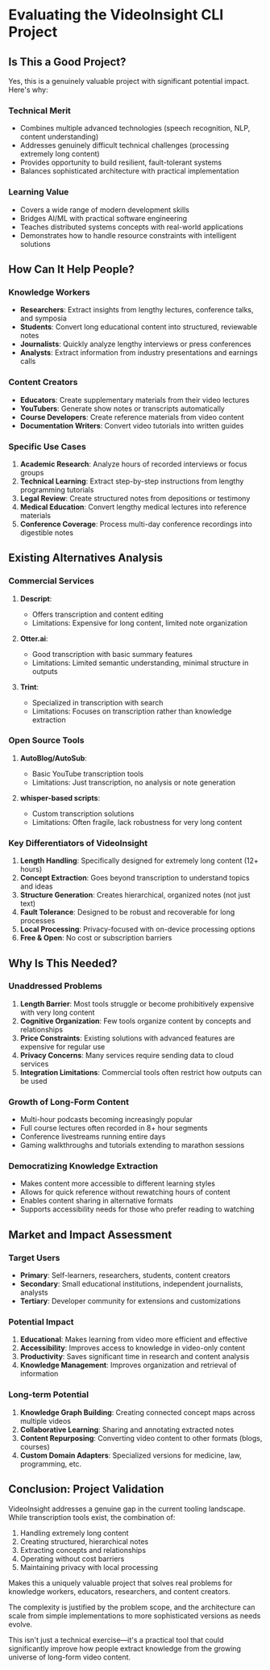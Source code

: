 # Evaluating the VideoInsight CLI Project

## Is This a Good Project?

Yes, this is a genuinely valuable project with significant potential impact. Here's why:

### Technical Merit
- Combines multiple advanced technologies (speech recognition, NLP, content understanding)
- Addresses genuinely difficult technical challenges (processing extremely long content)
- Provides opportunity to build resilient, fault-tolerant systems
- Balances sophisticated architecture with practical implementation

### Learning Value
- Covers a wide range of modern development skills
- Bridges AI/ML with practical software engineering
- Teaches distributed systems concepts with real-world applications
- Demonstrates how to handle resource constraints with intelligent solutions

## How Can It Help People?

### Knowledge Workers
- **Researchers**: Extract insights from lengthy lectures, conference talks, and symposia
- **Students**: Convert long educational content into structured, reviewable notes
- **Journalists**: Quickly analyze lengthy interviews or press conferences
- **Analysts**: Extract information from industry presentations and earnings calls

### Content Creators
- **Educators**: Create supplementary materials from their video lectures
- **YouTubers**: Generate show notes or transcripts automatically
- **Course Developers**: Create reference materials from video content
- **Documentation Writers**: Convert video tutorials into written guides

### Specific Use Cases
1. **Academic Research**: Analyze hours of recorded interviews or focus groups
2. **Technical Learning**: Extract step-by-step instructions from lengthy programming tutorials
3. **Legal Review**: Create structured notes from depositions or testimony
4. **Medical Education**: Convert lengthy medical lectures into reference materials
5. **Conference Coverage**: Process multi-day conference recordings into digestible notes

## Existing Alternatives Analysis

### Commercial Services
1. **Descript**: 
   - Offers transcription and content editing
   - Limitations: Expensive for long content, limited note organization

2. **Otter.ai**:
   - Good transcription with basic summary features
   - Limitations: Limited semantic understanding, minimal structure in outputs

3. **Trint**:
   - Specialized in transcription with search
   - Limitations: Focuses on transcription rather than knowledge extraction

### Open Source Tools
1. **AutoBlog/AutoSub**:
   - Basic YouTube transcription tools
   - Limitations: Just transcription, no analysis or note generation

2. **whisper-based scripts**:
   - Custom transcription solutions
   - Limitations: Often fragile, lack robustness for very long content

### Key Differentiators of VideoInsight
1. **Length Handling**: Specifically designed for extremely long content (12+ hours)
2. **Concept Extraction**: Goes beyond transcription to understand topics and ideas
3. **Structure Generation**: Creates hierarchical, organized notes (not just text)
4. **Fault Tolerance**: Designed to be robust and recoverable for long processes
5. **Local Processing**: Privacy-focused with on-device processing options
6. **Free & Open**: No cost or subscription barriers

## Why Is This Needed?

### Unaddressed Problems
1. **Length Barrier**: Most tools struggle or become prohibitively expensive with very long content
2. **Cognitive Organization**: Few tools organize content by concepts and relationships
3. **Price Constraints**: Existing solutions with advanced features are expensive for regular use
4. **Privacy Concerns**: Many services require sending data to cloud services
5. **Integration Limitations**: Commercial tools often restrict how outputs can be used

### Growth of Long-Form Content
- Multi-hour podcasts becoming increasingly popular
- Full course lectures often recorded in 8+ hour segments
- Conference livestreams running entire days
- Gaming walkthroughs and tutorials extending to marathon sessions

### Democratizing Knowledge Extraction
- Makes content more accessible to different learning styles
- Allows for quick reference without rewatching hours of content
- Enables content sharing in alternative formats
- Supports accessibility needs for those who prefer reading to watching

## Market and Impact Assessment

### Target Users
- **Primary**: Self-learners, researchers, students, content creators
- **Secondary**: Small educational institutions, independent journalists, analysts
- **Tertiary**: Developer community for extensions and customizations

### Potential Impact
1. **Educational**: Makes learning from video more efficient and effective
2. **Accessibility**: Improves access to knowledge in video-only content
3. **Productivity**: Saves significant time in research and content analysis
4. **Knowledge Management**: Improves organization and retrieval of information

### Long-term Potential
1. **Knowledge Graph Building**: Creating connected concept maps across multiple videos
2. **Collaborative Learning**: Sharing and annotating extracted notes
3. **Content Repurposing**: Converting video content to other formats (blogs, courses)
4. **Custom Domain Adapters**: Specialized versions for medicine, law, programming, etc.

## Conclusion: Project Validation

VideoInsight addresses a genuine gap in the current tooling landscape. While transcription tools exist, the combination of:

1. Handling extremely long content
2. Creating structured, hierarchical notes
3. Extracting concepts and relationships
4. Operating without cost barriers
5. Maintaining privacy with local processing

Makes this a uniquely valuable project that solves real problems for knowledge workers, educators, researchers, and content creators.

The complexity is justified by the problem scope, and the architecture can scale from simple implementations to more sophisticated versions as needs evolve.

This isn't just a technical exercise—it's a practical tool that could significantly improve how people extract knowledge from the growing universe of long-form video content.